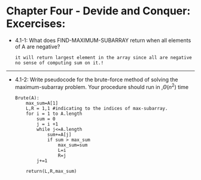 # Chapter Four - Devide and Conquer: Excercises:

- 4.1-1:
    What does FIND-MAXIMUM-SUBARRAY return when all elements of A are negative?

    ```
    it will return largest element in the array since all are negative no sense of computing sum on it.!
    ```

---

- 4.1-2:
    Write pseudocode for the brute-force method of solving the maximum-subarray
    problem. Your procedure should run in ‚$\Theta(n^2)$ time

    ```
    Brute(A):
        max_sum=A[1]
        L,R = 1,1 #indicating to the indices of max-subarray.
        for i = 1 to A.length
            sum = 0
            j = i +1
            while j<=A.length
                sum+=A[j]
                if sum > max_sum
                    max_sum=sum
                    L=i
                    R=j
            j+=1

        return(L,R,max_sum)
    ```